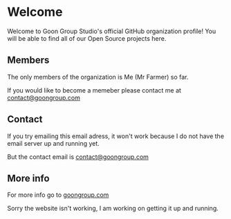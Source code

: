 # Welcome
Welcome to Goon Group Studio's official GitHub organization profile! You will be able to find all of our Open Source projects here.

## Members
The only members of the organization is Me (Mr Farmer) so far.

If you would like to become a memeber please contact me at contact@goongroup.com

## Contact
If you try emailing this email adress, it won't work because I do not have the email server up and running yet.

But the contact email is contact@goongroup.com

## More info
For more info go to [goongroup.com](https://goongroup.com)

Sorry the website isn't working, I am working on getting it up and running.

